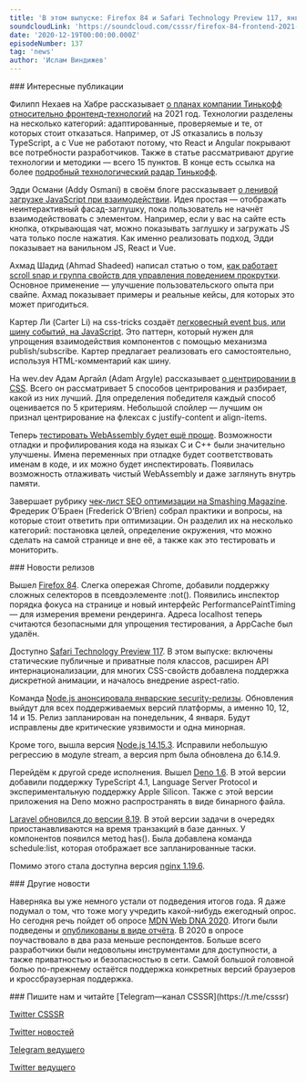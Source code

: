 ```yaml
---
title: 'В этом выпуске: Firefox 84 и Safari Technology Preview 117, январские security-релизы Node.js, тренды фронтенда от Тинькофф, ленивая загрузка JS при взаимодействии и результаты MDN Web DNA 2020.'
soundcloudLink: 'https://soundcloud.com/csssr/firefox-84-frontend-2021-ot-tinkoff-security-relizy-nodejs-deno-16-mdn-web-dna-2020'
date: '2020-12-19T00:00:00.000Z'
episodeNumber: 137
tag: 'news'
author: 'Ислам Виндижев'
---
```


<ParagraphWithImage imageName="manWithLaptop" imageSide="right">
  ### Интересные публикации

  Филипп Нехаев на Хабре рассказывает [о планах компании Тинькофф относительно фронтенд-технологий](https://habr.com/ru/company/tinkoff/blog/533462/) на 2021 год. Технологии разделены на несколько категорий: адаптированные, проверяемые и те, от которых стоит отказаться. Например, от JS отказались в пользу TypeScript, а с Vue не работают потому, что React и Angular покрывают все потребности разработчиков. Также в статье рассматривают другие технологии и методики — всего 15 пунктов. В конце есть ссылка на более [подробный технологический радар Тинькофф](https://radar.tinkoff.ru/frontend).
</ParagraphWithImage>

Эдди Османи (Addy Osmani) в своём блоге рассказывает [о ленивой загрузке JavaScript при взаимодействии](https://addyosmani.com/blog/import-on-interaction/). Идея простая — отображать неинтерактивный фасад-заглушку, пока пользователь не начнёт взаимодействовать с элементом. Например, если у вас на сайте есть кнопка, открывающая чат, можно показывать заглушку и загружать JS чата только после нажатия. Как именно реализовать подход, Эдди показывает на ванильном JS, React и Vue.

Ахмад Шадид (Ahmad Shadeed) написал статью о том, [как работает scroll snap и группа свойств для управления поведением прокрутки](https://ishadeed.com/article/css-scroll-snap/). Основное применение — улучшение пользовательского опыта при свайпе. Ахмад показывает примеры и реальные кейсы, для которых это может пригодиться.

Картер Ли (Carter Li) на css-tricks создаёт [легковесный event bus, или шину событий, на JavaScript](https://css-tricks.com/lets-create-a-lightweight-native-event-bus-in-javascript/). Это паттерн, который нужен для упрощения взаимодействия компонентов c помощью механизма publish/subscribe. Картер предлагает реализовать его самостоятельно, используя HTML-комментарий как шину.

На wev.dev Адам Аргайл (Adam Argyle) рассказывает [о центрировании в CSS](https://web.dev/centering-in-css/). Всего он рассматривает 5 способов центрирования и разбирает, какой из них лучший. Для определения победителя каждый способ оценивается по 5 критериям. Небольшой спойлер — лучшим он признал центрирование на флексах с justify-content и align-items.

Теперь [тестировать WebAssembly будет ещё проще](https://developers.google.com/web/updates/2020/12/webassembly). Возможности отладки и профилирования кода на языках C и C++ были значительно улучшены. Имена переменных при отладке будет соответствовать именам в коде, и их можно будет инспектировать. Появилась возможность отлаживать чистый WebAssembly и даже заглянуть внутрь памяти.

Завершает рубрику [чек-лист SEO оптимизации на Smashing Magazine](https://www.smashingmagazine.com/search-engine-optimization-checklist/). Фредерик О’Браен (Frederick O’Brien) собрал практики и вопросы, на которые стоит ответить при оптимизации. Он разделил их на несколько категорий: постановка целей, определение окружения, что можно сделать на самой странице и вне её, а также как это тестировать и мониторить.

<ParagraphWithImage imageName="laptopNews" imageSide="right">
  ### Новости релизов

  Вышел [Firefox 84](https://hacks.mozilla.org/2020/12/and-now-for-firefox-84/). Слегка опережая Chrome, добавили поддержку сложных селекторов в псевдоэлементе :not(). Появились инспектор порядка фокуса на странице и новый интерфейс PerformancePaintTiming — для измерения времени рендеринга. Адреса localhost теперь считаются безопасными для упрощения тестирования, а AppCache был удалён.
</ParagraphWithImage>

Доступно [Safari Technology Preview 117](https://webkit.org/blog/11364/release-notes-for-safari-technology-preview-117/). В этом выпуске: включены статические публичные и приватные поля классов, расширен API интернационализации, для многих CSS-свойств добавлена поддержка дискретной анимации, и началось внедрение aspect-ratio.

Команда [Node.js анонсировала январские security-релизы](https://nodejs.org/en/blog/vulnerability/january-2021-security-releases/). Обновления выйдут для всех поддерживаемых версий платформы, а именно 10, 12, 14 и 15. Релиз запланирован на понедельник, 4 января. Будут исправлены две критические уязвимости и одна минорная.

Кроме того, вышла версия [Node.js 14.15.3](https://nodejs.org/en/blog/release/v14.15.3/). Исправили небольшую регрессию в модуле stream, а версия npm была обновлена до 6.14.9.

Перейдём к другой среде исполнения. Вышел [Deno 1.6](https://deno.land/posts/v1.6). В этой версии добавили поддержку TypeScript 4.1, Language Server Protocol и экспериментальную поддержку Apple Silicon. Также с этой версии приложения на Deno можно распространять в виде бинарного файла.

[Laravel обновился до версии 8.19](https://laravel-news.com/laravel-8-19-0). В этой версии задачи в очередях приостанавливаются на время транзакций в базе данных. У компонентов появился метод has(). Была добавлена команда schedule:list, которая отображает все запланированные таски.

Помимо этого стала доступна версия [nginx 1.19.6](http://nginx.org/en/CHANGES).

<ParagraphWithImage imageName="laptopDialog" imageSide="right">
  ### Другие новости

  Наверняка вы уже немного устали от подведения итогов года. Я даже подумал о том, что тоже могу учредить какой-нибудь ежегодный опрос. Но сегодня речь пойдет об опросе [MDN Web DNA 2020](https://hacks.mozilla.org/2020/12/2020-mdn-web-developer-needs-assessment-now-available/). Итоги были подведены и [опубликованы в виде отчёта](https://insights.developer.mozilla.org/). В 2020 в опросе поучаствовало в два раза меньше респондентов. Больше всего разработчики были недовольны инструментами для доступности, а также приватностью и безопасностью в сети. Самой большой головной болью по-прежнему остаётся поддержка конкретных версий браузеров и кроссбраузерная поддержка.
</ParagraphWithImage>

<Note>
  ### Пишите нам и читайте
  [Telegram—канал CSSSR](https://t.me/csssr)

  [Twitter CSSSR](https://twitter.com/csssr_dev)

  [Twitter новостей](https://twitter.com/csssr_news)

  [Telegram ведущего](https://t.me/Vindizh)

  [Twitter ведущего](https://twitter.com/Vindizh)
</Note>
